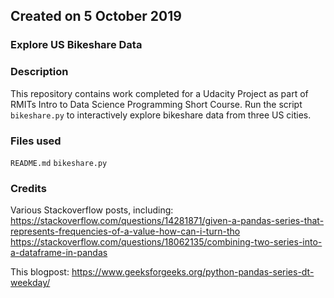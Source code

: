 ## Created on 5 October 2019

### Explore US Bikeshare Data

### Description
This repository contains work completed for a Udacity Project as part of RMITs Intro to Data Science Programming Short Course. Run the script `bikeshare.py` to interactively explore bikeshare data from three US cities.

### Files used
`README.md`
`bikeshare.py`

### Credits
Various Stackoverflow posts, including:
https://stackoverflow.com/questions/14281871/given-a-pandas-series-that-represents-frequencies-of-a-value-how-can-i-turn-tho
https://stackoverflow.com/questions/18062135/combining-two-series-into-a-dataframe-in-pandas

This blogpost:
https://www.geeksforgeeks.org/python-pandas-series-dt-weekday/
